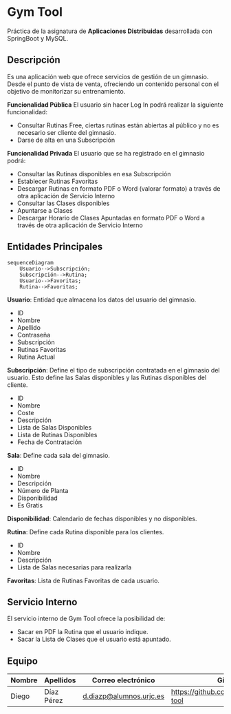 # Gym Tool
Práctica de la asignatura de **Aplicaciones Distribuidas** desarrollada con SpringBoot y MySQL.

## Descripción
Es una aplicación web que ofrece servicios de gestión de un gimnasio. Desde el punto de vista de venta, ofreciendo un contenido personal con el objetivo de monitorizar su entrenamiento.

**Funcionalidad Pública**
El usuario sin hacer Log In podrá realizar la siguiente funcionalidad:
 - Consultar Rutinas Free, ciertas rutinas están abiertas al público y no es necesario ser cliente del gimnasio.
 - Darse de alta en una Subscripción

**Funcionalidad Privada**
El usuario que se ha registrado en el gimnasio podrá:
 - Consultar las Rutinas disponibles en esa Subscripción
 - Establecer Rutinas Favoritas
 - Descargar Rutinas en formato PDF o Word (valorar formato) a través de otra aplicación de Servicio Interno
 - Consultar las Clases disponibles
 - Apuntarse a Clases
 - Descargar Horario de Clases Apuntadas en formato PDF o Word a través de otra aplicación de Servicio Interno
 
## Entidades Principales
```mermaid
sequenceDiagram
    Usuario-->Subscripción;
    Subscripción-->Rutina;
    Usuario-->Favoritas;
    Rutina-->Favoritas;
```
**Usuario**: Entidad que almacena los datos del usuario del gimnasio.
 - ID
 - Nombre
 - Apellido
 - Contraseña
 - Subscripción
 - Rutinas Favoritas
 - Rutina Actual

**Subscripción**: Define el tipo de subscripción contratada en el gimnasio del usuario. Esto define las Salas disponibles y las Rutinas disponibles del cliente.
 - ID
 - Nombre
 - Coste
 - Descripción
 - Lista de Salas Disponibles
 - Lista de Rutinas Disponibles
 - Fecha de Contratación

**Sala**: Define cada sala del gimnasio. 
 - ID
 - Nombre
 - Descripción
 - Número de Planta
 - Disponibilidad
 - Es Gratis

**Disponibilidad**: Calendario de fechas disponibles y no disponibles.

**Rutina**: Define cada Rutina disponible para los clientes.
 - ID
 - Nombre
 - Descripción
 - Lista de Salas necesarias para realizarla
 
**Favoritas**: Lista de Rutinas Favoritas de cada usuario.

## Servicio Interno
El servicio interno de Gym Tool ofrece la posibilidad de:

 - Sacar en PDF la Rutina que el usuario indique.
 - Sacar la Lista de Clases que el usuario está apuntado.

## Equipo
|Nombre|Apellidos|Correo electrónico|Github
|--|--|--|--|
|Diego|Díaz Pérez|d.diazp@alumnos.urjc.es|https://github.com/didushow/gym-tool
